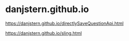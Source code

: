 # danjstern.github.io
https://danjstern.github.io/directlySaveQuestionApi.html

https://danjstern.github.io/sling.html
